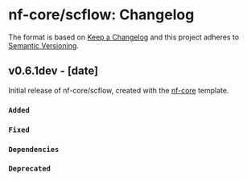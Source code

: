 # nf-core/scflow: Changelog

The format is based on [Keep a Changelog](https://keepachangelog.com/en/1.0.0/)
and this project adheres to [Semantic Versioning](https://semver.org/spec/v2.0.0.html).

## v0.6.1dev - [date]

Initial release of nf-core/scflow, created with the [nf-core](https://nf-co.re/) template.

### `Added`

### `Fixed`

### `Dependencies`

### `Deprecated`
